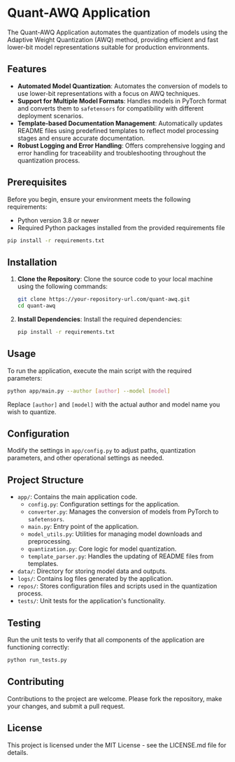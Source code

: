 # Quant-AWQ Application

The Quant-AWQ Application automates the quantization of models using the Adaptive Weight Quantization (AWQ) method, providing efficient and fast lower-bit model representations suitable for production environments.

## Features

- **Automated Model Quantization**: Automates the conversion of models to use lower-bit representations with a focus on AWQ techniques.
- **Support for Multiple Model Formats**: Handles models in PyTorch format and converts them to `safetensors` for compatibility with different deployment scenarios.
- **Template-based Documentation Management**: Automatically updates README files using predefined templates to reflect model processing stages and ensure accurate documentation.
- **Robust Logging and Error Handling**: Offers comprehensive logging and error handling for traceability and troubleshooting throughout the quantization process.

## Prerequisites

Before you begin, ensure your environment meets the following requirements:
- Python version 3.8 or newer
- Required Python packages installed from the provided requirements file

```bash
pip install -r requirements.txt
```

## Installation

1. **Clone the Repository**:
   Clone the source code to your local machine using the following commands:

   ```bash
   git clone https://your-repository-url.com/quant-awq.git
   cd quant-awq
   ```

2. **Install Dependencies**:
   Install the required dependencies:

   ```bash
   pip install -r requirements.txt
   ```

## Usage

To run the application, execute the main script with the required parameters:

```bash
python app/main.py --author [author] --model [model]
```

Replace `[author]` and `[model]` with the actual author and model name you wish to quantize.

## Configuration

Modify the settings in `app/config.py` to adjust paths, quantization parameters, and other operational settings as needed.

## Project Structure

- `app/`: Contains the main application code.
  - `config.py`: Configuration settings for the application.
  - `converter.py`: Manages the conversion of models from PyTorch to `safetensors`.
  - `main.py`: Entry point of the application.
  - `model_utils.py`: Utilities for managing model downloads and preprocessing.
  - `quantization.py`: Core logic for model quantization.
  - `template_parser.py`: Handles the updating of README files from templates.
- `data/`: Directory for storing model data and outputs.
- `logs/`: Contains log files generated by the application.
- `repos/`: Stores configuration files and scripts used in the quantization process.
- `tests/`: Unit tests for the application's functionality.

## Testing

Run the unit tests to verify that all components of the application are functioning correctly:

```bash
python run_tests.py
```

## Contributing

Contributions to the project are welcome. Please fork the repository, make your changes, and submit a pull request.

## License

This project is licensed under the MIT License - see the LICENSE.md file for details.


